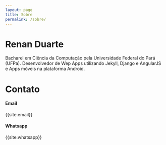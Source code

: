 ```yaml
---
layout: page
title: Sobre
permalink: /sobre/
---
```

<p>
	<h1>Renan Duarte</h1>
	Bacharel em Ciência da Computação pela Universidade Federal do Pará (UFPa). Desenvolvedor de Wep Apps utilizando Jekyll, Django e AngularJS e Apps móveis na plataforma Android.
</p>

<p>
	<h1>Contato</h1>
	<h4>Email</h4>
	{{site.email}}
	<h4>Whatsapp</h4>
	{{site.whatsapp}}
</p>
